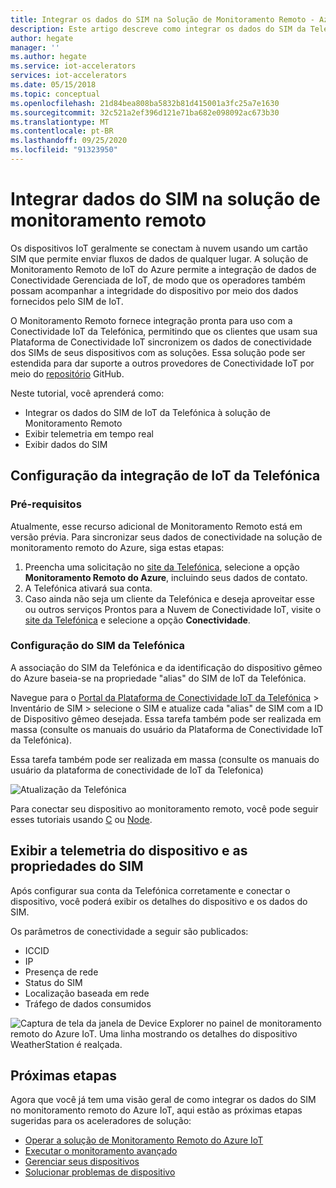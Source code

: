 ```yaml
---
title: Integrar os dados do SIM na Solução de Monitoramento Remoto - Azure | Microsoft Docs
description: Este artigo descreve como integrar os dados do SIM da Telefónica à solução de Monitoramento Remoto.
author: hegate
manager: ''
ms.author: hegate
ms.service: iot-accelerators
services: iot-accelerators
ms.date: 05/15/2018
ms.topic: conceptual
ms.openlocfilehash: 21d84bea808ba5832b81d415001a3fc25a7e1630
ms.sourcegitcommit: 32c521a2ef396d121e71ba682e098092ac673b30
ms.translationtype: MT
ms.contentlocale: pt-BR
ms.lasthandoff: 09/25/2020
ms.locfileid: "91323950"
---
```

# <a name="integrate-sim-data-in-the-remote-monitoring-solution"></a>Integrar dados do SIM na solução de monitoramento remoto

Os dispositivos IoT geralmente se conectam à nuvem usando um cartão SIM que permite enviar fluxos de dados de qualquer lugar. A solução de Monitoramento Remoto de IoT do Azure permite a integração de dados de Conectividade Gerenciada de IoT, de modo que os operadores também possam acompanhar a integridade do dispositivo por meio dos dados fornecidos pelo SIM de IoT.

O Monitoramento Remoto fornece integração pronta para uso com a Conectividade IoT da Telefónica, permitindo que os clientes que usam sua Plataforma de Conectividade IoT sincronizem os dados de conectividade dos SIMs de seus dispositivos com as soluções. Essa solução pode ser estendida para dar suporte a outros provedores de Conectividade IoT por meio do [repositório](https://github.com/Azure/azure-iot-pcs-remote-monitoring-dotnet) GitHub.

Neste tutorial, você aprenderá como:

* Integrar os dados do SIM de IoT da Telefónica à solução de Monitoramento Remoto
* Exibir telemetria em tempo real
* Exibir dados do SIM

## <a name="telefnica-iot-integration-setup"></a>Configuração da integração de IoT da Telefónica

### <a name="prerequisites"></a>Pré-requisitos

Atualmente, esse recurso adicional de Monitoramento Remoto está em versão prévia. Para sincronizar seus dados de conectividade na solução de monitoramento remoto do Azure, siga estas etapas:

1. Preencha uma solicitação no [site da Telefónica](https://iot.telefonica.com/contact), selecione a opção **Monitoramento Remoto do Azure**, incluindo seus dados de contato.
2. A Telefónica ativará sua conta.
3. Caso ainda não seja um cliente da Telefónica e deseja aproveitar esse ou outros serviços Prontos para a Nuvem de Conectividade IoT, visite o [site da Telefónica](https://iot.telefonica.com/) e selecione a opção **Conectividade**.

### <a name="telefnica-sim-setup"></a>Configuração do SIM da Telefónica
A associação do SIM da Telefónica e da identificação do dispositivo gêmeo do Azure baseia-se na propriedade "alias" do SIM de IoT da Telefónica. 

Navegue para o [Portal da Plataforma de Conectividade IoT da Telefónica](https://m2m-movistar-es.telefonica.com/) > Inventário de SIM > selecione o SIM e atualize cada "alias" de SIM com a ID de Dispositivo gêmeo desejada. Essa tarefa também pode ser realizada em massa (consulte os manuais do usuário da Plataforma de Conectividade IoT da Telefónica).

Essa tarefa também pode ser realizada em massa (consulte os manuais do usuário da plataforma de conectividade de IoT da Telefonica)

![Atualização da Telefónica](./media/iot-accelerators-remote-monitoring-telefonica-sim/telefonica_site.png)

Para conectar seu dispositivo ao monitoramento remoto, você pode seguir esses tutoriais usando [C](iot-accelerators-connecting-devices-linux.md) ou [Node](iot-accelerators-connecting-devices-node.md). 

## <a name="view-device-telemetry-and-sim-properties"></a>Exibir a telemetria do dispositivo e as propriedades do SIM

Após configurar sua conta da Telefónica corretamente e conectar o dispositivo, você poderá exibir os detalhes do dispositivo e os dados do SIM.

Os parâmetros de conectividade a seguir são publicados:

* ICCID
* IP
* Presença de rede
* Status do SIM
* Localização baseada em rede
* Tráfego de dados consumidos

![Captura de tela da janela de Device Explorer no painel de monitoramento remoto do Azure IoT. Uma linha mostrando os detalhes do dispositivo WeatherStation é realçada.](./media/iot-accelerators-remote-monitoring-telefonica-sim/dashboard.png)

## <a name="next-steps"></a>Próximas etapas

Agora que você já tem uma visão geral de como integrar os dados do SIM no monitoramento remoto do Azure IoT, aqui estão as próximas etapas sugeridas para os aceleradores de solução:

* [Operar a solução de Monitoramento Remoto do Azure IoT](quickstart-remote-monitoring-deploy.md)
* [Executar o monitoramento avançado](iot-accelerators-remote-monitoring-monitor.md)
* [Gerenciar seus dispositivos](iot-accelerators-remote-monitoring-manage.md)
* [Solucionar problemas de dispositivo](iot-accelerators-remote-monitoring-maintain.md)

